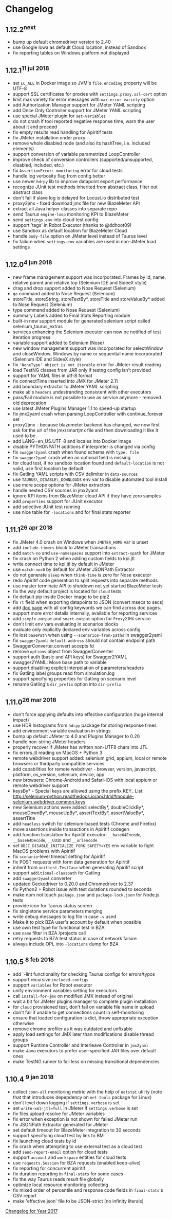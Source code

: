# Changelog

## 1.12.2<sup>next</sup>
- bump up default chromedriver version to 2.40
- use Google Iowa as default Cloud location, instead of Sandbox
- fix reporting tables on Windows platform not displayed

## 1.12.1<sup>11 jul 2018</sup>
- set `LC_ALL` in Docker image so JVM's `file.encoding` property will be UTF-8
- support SSL certificates for proxies with `settings.proxy.ssl-cert` option
- limit max variety for error messages with `max-error-variety` option
- add Authorization Manager support for JMeter YAML scripting
- add Once Only Controller support for JMeter YAML scripting
- use special JMeter plugin for `set-variables`
- do not crash if tool reported negative response time, warn the user about it and proceed
- fix empty results read handling for Apiritif tests
- fix JMeter installation under proxy
- remove whole disabled node (and also its hashTree, i.e. included elements)
- support conversion of variable parametrized LoopController
- improve check of conversion controllers (supported/unsupported, disabled, included, etc.)
- fix `AssertionError: monitoring` error for cloud tests
- handle log verbosity flag from config better
- use newer `hdrpy` lib to improve datapoint export performance
- recognize JUnit test methods inherited from abstract class, filter out abstract class
- don't fail if slave log is delayed for Locust.io distributed test
- proxy2jmx - fixed download jmx file for new BlazeMeter API
- extract all Java helper classes into separate repo
- send Taurus `engine-loop` monitoring KPI to BlazeMeter
- send `settings.env` into cloud test config
- support 'tags' in Robot Executor (thanks to @ddhoot09)
- use Sandbox as default location for BlazeMeter Cloud
- handle `body-file` option on JMeter level instead of Taurus level
- fix failure when `settings.env` variables are used in non-JMeter load settings

## 1.12.0<sup>4 jun 2018</sup>
- new frame management support was incorporated. Frames by id, name, relative parent and relative top (Selenium IDE and SideeX style)
- drag and drop support added to Nose Request (Selenium)
- `go` command added to Nose Request (Selenium)
- storeTitle, storeString, storeTextBy*, storeTitle and storeValueBy* added to Nose Request (Selenium)
- type command added to Nose Request (Selenium)
- summary Labels added to Final Stats Reporting module 
- built-in new support module for generated selenium script called selenium_taurus_extras
- services enhancing the Selenium executor can now be notified of test iteration progress
- variable support added to Selenium (Nose)
- new window management support was incorporated for selectWindow and closeWindow. Windows by name or sequential name incorporated (Selenium IDE and SideeX style)
- fix `'NoneType' object is not iterable` error for JMeter result reading
- load TestNG classes from JAR only if testng config isn't provided
- support for YAML files in utf-8 format
- fix connectTime inserted into JMX for JMeter 2.11
- add boundary extractor to JMeter YAML scripting
- make `ab`'s `headers` undestranding consistent with other executors
- pass/Fail module is not possible to use as service anymore - removed old deprecation
- use latest JMeter Plugins Manager 1.1 to speed-up startup
- fix jmx2yaml crash when parsing LoopController with continue_forever set
- proxy2jmx - because blazemeter backend has changed, we now first ask for the url of the jmx/smartjmx file and then downloading it like it used to be.
- add LANG=en_US.UTF-8 and locales into Docker image
- disable PYTHONPATH additions if interpreter is changed via config
- fix `swagger2yaml` crash when found schema with `type: file`
- fix `swagger2yaml` crash when an optional field is missing
- for cloud test, if no sandbox location found and `default-location` is not valid, use first location by default
- fix Gatling YAML scripts with CSV delimiter in `data-sources`
- use `TAURUS\_DISABLE\_DOWNLOADS` env var to disable automated tool install
- use more scope options for JMeter extractors
- handle nested CSV sources in jmx2yaml
- ignore KPI items from BlazeMeter cloud API if they have zero samples
- add `properties` support for JUnit executor
- add selective JUnit test running
- use nice table for `-locations` and for final stats reporter


## 1.11.1<sup>26 apr 2018</sup>
 - fix JMeter 4.0 crash on Windows when `JMETER_HOME` var is unset
 - add `include-timers` block to JMeter transactions
 - add `match-no` and `use-namespaces` support into `extract-xpath` for JMeter
 - fix crash on Python 2 when adding custom fields to kpi.jtl
 - write connect time to kpi.jtl by default in JMeter
 - use `match-no=0` by default for JMeter JSONPath Extractor
 - do not generate `sleep` when `think-time` is zero for Nose executor
 - redo Apiritif code generation to split requests into separate methods
 - use master terminate API to shutdown not yet started BlazeMeter tests
 - fix the way default project is located for `cloud` tests
 - fix default pip inside Docker image to be pip2
 - fix `rt` field when exporting datapoints to JSON (convert msecs to secs)
 - add [doc page](KeywordIndex.md) with all config keywords we can find across doc pages.
 - support more error details internally, available for reporting services
 - add `simple-output` and `smart-output` option for `Proxy2JMX` service
 - don't limit env vars evaluating in scenarios blocks
 - evaluate only explicitly declared env variables across config
 - fix lost `basePath` when using `--scenarios-from-paths` in swagger2yaml
 - fix `swagger2yaml`: `default-address` should not contain endpoint path
 - SwaggerConverter.convert accepts fd
 - remove `options` object from SwaggerConverter
 - support auth (basic and API keys) for Swagger2YAML
 - swagger2YAML: Move base path to variable
 - support disabling explicit interpolation of parameters/headers
 - fix Gatling label groups read from simulation.log
 - support specifying properties for Gatling on scenario level
 - rename Gatling's `dir_prefix` option into `dir-prefix`

## 1.11.0<sup>26 mar 2018</sup>
 - don't force applying defaults into effective configuration (huge internal impact)
 - use HDR histograms from `hdrpy` package for storing response times
 - add environment variable evaluation in strings
 - bump up default JMeter to 4.0 and Plugins Manager to 0.20
 - handle non-string JMeter headers
 - properly recover if JMeter has written non-UTF8 chars into JTL
 - fix errors.jtl reading on MacOS + Python 3
 - remote webdriver support added: selenium grid, appium, local or remote browsers or thirdparty compatible services
 - add capabilities for remote webdriver - browser, version, javascript, platform, os_version, selenium, device, app
 - new browsers: Chrome-Android and Safari-iOS with local appium or remote webdriver support
 - keysBy* - Special keys are allowed using the prefix KEY_ List: http://selenium-python.readthedocs.io/api.html#module-selenium.webdriver.common.keys
 - new Selenium actions were added: selectBy*, doubleClickBy*, mouseDownBy*, mouseUpBy*, assertTextBy*, assertValueBy*, assertTitle
 - add `headless` switch for selenium-based tests (Chrome and Firefox)
 - move assertions inside transactions in Apiritif codegen
 - add function translation for Apiritif executor: `__base64Encode`, `__base64Decode`, `__UUID` and `__urlencode`
 - set `OBJC_DISABLE_INITIALIZE_FORK_SAFETY=YES` env variable to fight MacOS problems with Apiritif
 - fix `scenario`-level timeout setting for Apiritif
 - fix POST requests with form data generation for Apiritif
 - inherit from `unittest.TestCase` when generating Apiritif script
 - support `additional-classpath` for Gatling
 - add `swagger2yaml` converter
 - updated Geckodriver to 0.20.0 and Chromedriver to 2.37
 - fix Python2 + Robot issue with test durations rounded to seconds
 - make npm not touch `package.json` and `package-lock.json` for Node.js tests
 - provide icon for Taurus status screen
 - fix singletone service parameters merging
 - write debug messages to log file in case `-v` used
 - Make it to pick BZA user's account by default when possible
 - use own test type for functional test in BZA
 - use `name` filter in BZA /projects call
 - retry requests to BZA test status in case of network failure
 - always include OPL into `-locations` dump for BZA

## 1.10.5 <sup>8 feb 2018</sup>
 - add `-lint functionality for checking Taurus configs for errors/typos
 - support recursive `included-configs`
 - support `variables` for Robot executor
 - unify environment variables setting for executors
 - call `install-for-jmx` on modified JMX instead of original
 - wait a bit for JMeter plugins manager to complete plugin installation
 - for `cloud` provisioned test, don't fail on variable file name in upload
 - don't fail if unable to get connections count in self-monitoring
 - ensure that loaded configuration is dict, throw appropriate exception otherwise
 - remove chrome profiler as it was outdated and unfixable
 - apply load settings for JMX later than modifications disable thread groups
 - support Runtime Controller and Interleave Controller in `jmx2yaml`
 - make Java executors to prefer user-specified JAR files over default ones
 - make TestNG runner to fail less on missing transitional dependencies

## 1.10.4 <sup>9 jan 2018</sup>
 - collect `conn-all` monitoring metric with the help of `netstat` utility (note that that introduces depepdency on `net-tools` package for Linux)
 - don't level down logging if `settings.verbose` is set
 - set `write-xml-jtl=full` in JMeter if `settings.verbose` is set
 - fix files upload resolve for JMeter variables 
 - fix error when exception is not shown for failed JMeter run
 - fix JSONPath Extractor generated for JMeter
 - set default timeout for BlazeMeter integration to 30 seconds
 - support specifying cloud test by link to BM
 - fix launching cloud tests by id
 - fix crash when attempting to use external test as a cloud test
 - add `send-report-email` option for cloud tests
 - support `account` and `workspace` entities for cloud tests
 - use `requests.Session` for BZA requests (enabled keep-alive)
 - fix reporting for concurrent apiritif
 - fix duration reporting in `final-stats` for some cases
 - fix the way Taurus reads result file globally
 - optimize local resource monitoring collecting
 - fix mixed order of percentile and response code fields in `final-stats`'s CSV report
 - make 'effective.json' file to be JSON-strict (no infinity literals)
 
[Changelog for Year 2017](Changelog2017.md)
